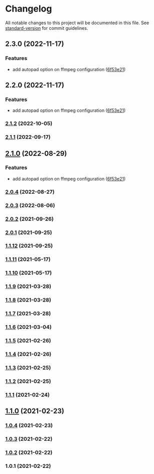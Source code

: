 # Changelog

All notable changes to this project will be documented in this file. See [standard-version](https://github.com/conventional-changelog/standard-version) for commit guidelines.

## 2.3.0 (2022-11-17)


### Features

* add autopad option on ffmpeg configuration ([6f53e21](https://github.com/prasanaworld/puppeteer-screen-recorder/commit/6f53e21cd76c24a3808d8af24a243234d6a09ddc))

## 2.2.0 (2022-11-17)


### Features

* add autopad option on ffmpeg configuration ([6f53e21](https://github.com/prasanaworld/puppeteer-screen-recorder/commit/6f53e21cd76c24a3808d8af24a243234d6a09ddc))

### [2.1.2](https://github.com/prasanaworld/puppeteer-screen-recorder/compare/v2.1.1...v2.1.2) (2022-10-05)

### [2.1.1](https://github.com/prasanaworld/puppeteer-screen-recorder/compare/v2.1.0...v2.1.1) (2022-09-17)

## [2.1.0](https://github.com/prasanaworld/puppeteer-screen-recorder/compare/v2.0.2...v2.1.0) (2022-08-29)


### Features

* add autopad option on ffmpeg configuration ([6f53e21](https://github.com/prasanaworld/puppeteer-screen-recorder/commit/6f53e21cd76c24a3808d8af24a243234d6a09ddc))

### [2.0.4](https://github.com/prasanaworld/puppeteer-screen-recorder/compare/v2.0.3...v2.0.4) (2022-08-27)

### [2.0.3](https://github.com/prasanaworld/puppeteer-screen-recorder/compare/v2.0.2...v2.0.3) (2022-08-06)

### [2.0.2](https://github.com/prasanaworld/puppeteer-screen-recorder/compare/v2.0.0...v2.0.2) (2021-09-26)

### [2.0.1](https://github.com/prasanaworld/puppeteer-screen-recorder/compare/v1.1.12...v2.0.1) (2021-09-25)

### [1.1.12](https://github.com/prasanaworld/puppeteer-screen-recorder/compare/v1.1.11...v1.1.12) (2021-09-25)

### [1.1.11](https://github.com/prasanaworld/puppeteer-screen-recorder/compare/v1.1.10...v1.1.11) (2021-05-17)

### [1.1.10](https://github.com/prasanaworld/puppeteer-screen-recorder/compare/v1.1.9...v1.1.10) (2021-05-17)

### [1.1.9](https://github.com/prasanaworld/puppeteer-screen-recorder/compare/v1.1.8...v1.1.9) (2021-03-28)

### [1.1.8](https://github.com/prasanaworld/puppeteer-screen-recorder/compare/v1.1.7...v1.1.8) (2021-03-28)

### [1.1.7](https://github.com/prasanaworld/puppeteer-screen-recorder/compare/v1.1.6...v1.1.7) (2021-03-28)

### [1.1.6](https://github.com/prasanaworld/puppeteer-screen-recorder/compare/v1.1.5...v1.1.6) (2021-03-04)

### [1.1.5](https://github.com/prasanaworld/puppeteer-screen-recorder/compare/v1.1.3...v1.1.5) (2021-02-26)

### [1.1.4](https://github.com/prasanaworld/puppeteer-screen-recorder/compare/v1.1.3...v1.1.4) (2021-02-26)

### [1.1.3](https://github.com/prasanaworld/puppeteer-screen-recorder/compare/v1.1.2...v1.1.3) (2021-02-25)

### [1.1.2](https://github.com/prasanaworld/puppeteer-screen-recorder/compare/v1.1.1...v1.1.2) (2021-02-25)

### [1.1.1](https://github.com/prasanaworld/puppeteer-screen-recorder/compare/v1.1.0...v1.1.1) (2021-02-24)

## [1.1.0](https://github.com/prasanaworld/puppeteer-screen-recorder/compare/v1.0.4...v1.1.0) (2021-02-23)

### [1.0.4](https://github.com/prasanaworld/puppeteer-screen-recorder/compare/v1.0.3...v1.0.4) (2021-02-23)

### [1.0.3](https://github.com/prasanaworld/puppeteer-screen-recorder/compare/v1.0.2...v1.0.3) (2021-02-22)

### [1.0.2](https://github.com/prasanaworld/puppeteer-screen-recorder/compare/v1.0.1...v1.0.2) (2021-02-22)

### 1.0.1 (2021-02-22)
